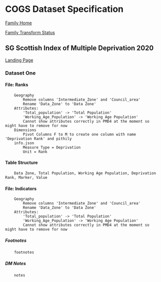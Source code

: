 # COGS Dataset Specification

[Family Home](https://gss-cogs.github.io/family-towns-and-high-streets/datasets/specmenu.html)

[Family Transform Status](https://gss-cogs.github.io/family-towns-and-high-streets/datasets/index.html)

## SG Scottish Index of Multiple Deprivation 2020 

[Landing Page](https://www.gov.scot/collections/scottish-index-of-multiple-deprivation-2020/)


### Dataset One

#### File: Ranks

		Geography
			Remove columns 'Intermediate_Zone' and 'Council_area'
			Rename 'Data_Zone' to 'Data Zone'
		Attributes:
			'Total_population' -> 'Total Population'
			'Working_Age_Population' -> 'Working Age Population'
			Cannot show attributes correctly in PMD4 at the moment so might have to remove for now
		Dimensions
			Pivot Columns F to M to create one column with name 'Deprivation Rank' and pithily
		info.json
			Measure Type = Deprivation
			Unit = Rank

#### Table Structure

		Data Zone, Total Population, Working Age Population, Deprivation Rank, Marker, Value

#### File: Indicators

		Geography
			Remove columns 'Intermediate_Zone' and 'Council_area'
			Rename 'Data_Zone' to 'Data Zone'
		Attributes:
			'Total_population' -> 'Total Population'
			'Working_Age_Population' -> 'Working Age Population'
			Cannot show attributes correctly in PMD4 at the moment so might have to remove for now
		

##### Footnotes

		footnotes

##### DM Notes

		notes

